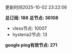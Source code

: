 更新时间2025-10-02 23:22:06

**总订阅: 188**
**总节点: 36108**
- vless节点: 10007
- hysteria2节点: 13

**google ping有效节点: 271**
